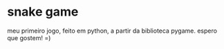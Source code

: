 # snake game
meu primeiro jogo, feito em python, a partir da biblioteca pygame. espero que gostem! =)
